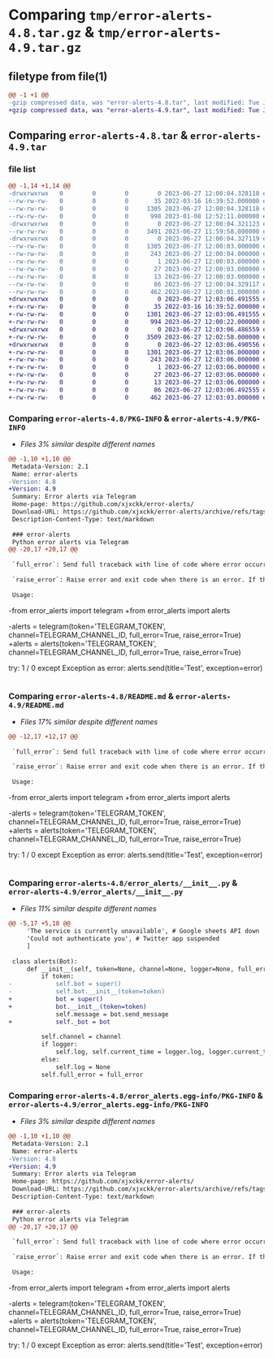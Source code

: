 # Comparing `tmp/error-alerts-4.8.tar.gz` & `tmp/error-alerts-4.9.tar.gz`

## filetype from file(1)

```diff
@@ -1 +1 @@
-gzip compressed data, was "error-alerts-4.8.tar", last modified: Tue Jun 27 12:00:04 2023, max compression
+gzip compressed data, was "error-alerts-4.9.tar", last modified: Tue Jun 27 12:03:06 2023, max compression
```

## Comparing `error-alerts-4.8.tar` & `error-alerts-4.9.tar`

### file list

```diff
@@ -1,14 +1,14 @@
-drwxrwxrwx   0        0        0        0 2023-06-27 12:00:04.328118 error-alerts-4.8/
--rw-rw-rw-   0        0        0       35 2022-03-16 16:39:52.000000 error-alerts-4.8/.gitignore
--rw-rw-rw-   0        0        0     1305 2023-06-27 12:00:04.328118 error-alerts-4.8/PKG-INFO
--rw-rw-rw-   0        0        0      998 2023-01-08 12:52:11.000000 error-alerts-4.8/README.md
-drwxrwxrwx   0        0        0        0 2023-06-27 12:00:04.321123 error-alerts-4.8/error_alerts/
--rw-rw-rw-   0        0        0     3491 2023-06-27 11:59:58.000000 error-alerts-4.8/error_alerts/__init__.py
-drwxrwxrwx   0        0        0        0 2023-06-27 12:00:04.327119 error-alerts-4.8/error_alerts.egg-info/
--rw-rw-rw-   0        0        0     1305 2023-06-27 12:00:03.000000 error-alerts-4.8/error_alerts.egg-info/PKG-INFO
--rw-rw-rw-   0        0        0      243 2023-06-27 12:00:04.000000 error-alerts-4.8/error_alerts.egg-info/SOURCES.txt
--rw-rw-rw-   0        0        0        1 2023-06-27 12:00:03.000000 error-alerts-4.8/error_alerts.egg-info/dependency_links.txt
--rw-rw-rw-   0        0        0       27 2023-06-27 12:00:03.000000 error-alerts-4.8/error_alerts.egg-info/requires.txt
--rw-rw-rw-   0        0        0       13 2023-06-27 12:00:03.000000 error-alerts-4.8/error_alerts.egg-info/top_level.txt
--rw-rw-rw-   0        0        0       86 2023-06-27 12:00:04.329117 error-alerts-4.8/setup.cfg
--rw-rw-rw-   0        0        0      462 2023-06-27 12:00:01.000000 error-alerts-4.8/setup.py
+drwxrwxrwx   0        0        0        0 2023-06-27 12:03:06.491555 error-alerts-4.9/
+-rw-rw-rw-   0        0        0       35 2022-03-16 16:39:52.000000 error-alerts-4.9/.gitignore
+-rw-rw-rw-   0        0        0     1301 2023-06-27 12:03:06.491555 error-alerts-4.9/PKG-INFO
+-rw-rw-rw-   0        0        0      994 2023-06-27 12:00:22.000000 error-alerts-4.9/README.md
+drwxrwxrwx   0        0        0        0 2023-06-27 12:03:06.486559 error-alerts-4.9/error_alerts/
+-rw-rw-rw-   0        0        0     3509 2023-06-27 12:02:58.000000 error-alerts-4.9/error_alerts/__init__.py
+drwxrwxrwx   0        0        0        0 2023-06-27 12:03:06.490556 error-alerts-4.9/error_alerts.egg-info/
+-rw-rw-rw-   0        0        0     1301 2023-06-27 12:03:06.000000 error-alerts-4.9/error_alerts.egg-info/PKG-INFO
+-rw-rw-rw-   0        0        0      243 2023-06-27 12:03:06.000000 error-alerts-4.9/error_alerts.egg-info/SOURCES.txt
+-rw-rw-rw-   0        0        0        1 2023-06-27 12:03:06.000000 error-alerts-4.9/error_alerts.egg-info/dependency_links.txt
+-rw-rw-rw-   0        0        0       27 2023-06-27 12:03:06.000000 error-alerts-4.9/error_alerts.egg-info/requires.txt
+-rw-rw-rw-   0        0        0       13 2023-06-27 12:03:06.000000 error-alerts-4.9/error_alerts.egg-info/top_level.txt
+-rw-rw-rw-   0        0        0       86 2023-06-27 12:03:06.492555 error-alerts-4.9/setup.cfg
+-rw-rw-rw-   0        0        0      462 2023-06-27 12:03:03.000000 error-alerts-4.9/setup.py
```

### Comparing `error-alerts-4.8/PKG-INFO` & `error-alerts-4.9/PKG-INFO`

 * *Files 3% similar despite different names*

```diff
@@ -1,10 +1,10 @@
 Metadata-Version: 2.1
 Name: error-alerts
-Version: 4.8
+Version: 4.9
 Summary: Error alerts via Telegram
 Home-page: https://github.com/xjxckk/error-alerts/
 Download-URL: https://github.com/xjxckk/error-alerts/archive/refs/tags/v2.tar.gz
 Description-Content-Type: text/markdown
 
 ### error-alerts
 Python error alerts via Telegram
@@ -20,17 +20,17 @@
 
 `full_error`: Send full traceback with line of code where error occurred (False by default and shown in sample below).
 
 `raise_error`: Raise error and exit code when there is an error. If this is not set to True an alert will be sent and the code will continue running (False by default).
 
 Usage:
 ```
-from error_alerts import telegram
+from error_alerts import alerts
 
-alerts = telegram(token='TELEGRAM_TOKEN', channel=TELEGRAM_CHANNEL_ID, full_error=True, raise_error=True)
+alerts = alerts(token='TELEGRAM_TOKEN', channel=TELEGRAM_CHANNEL_ID, full_error=True, raise_error=True)
 
 try:
     1 / 0
 except Exception as error:
     alerts.send(title='Test', exception=error)
 ```
```

### Comparing `error-alerts-4.8/README.md` & `error-alerts-4.9/README.md`

 * *Files 17% similar despite different names*

```diff
@@ -12,17 +12,17 @@
 
 `full_error`: Send full traceback with line of code where error occurred (False by default and shown in sample below).
 
 `raise_error`: Raise error and exit code when there is an error. If this is not set to True an alert will be sent and the code will continue running (False by default).
 
 Usage:
 ```
-from error_alerts import telegram
+from error_alerts import alerts
 
-alerts = telegram(token='TELEGRAM_TOKEN', channel=TELEGRAM_CHANNEL_ID, full_error=True, raise_error=True)
+alerts = alerts(token='TELEGRAM_TOKEN', channel=TELEGRAM_CHANNEL_ID, full_error=True, raise_error=True)
 
 try:
     1 / 0
 except Exception as error:
     alerts.send(title='Test', exception=error)
 ```
```

### Comparing `error-alerts-4.8/error_alerts/__init__.py` & `error-alerts-4.9/error_alerts/__init__.py`

 * *Files 11% similar despite different names*

```diff
@@ -5,17 +5,18 @@
     'The service is currently unavailable', # Google sheets API down
     'Could not authenticate you', # Twitter app suspended
     ]
 
 class alerts(Bot):
     def __init__(self, token=None, channel=None, logger=None, full_error=True, raise_error=False, resend_repeat_errors=True):
         if token:
-            self.bot = super()
-            self.bot.__init__(token=token)
+            bot = super()
+            bot.__init__(token=token)
             self.message = bot.send_message
+            self._bot = bot
 
         self.channel = channel
         if logger:
             self.log, self.current_time = logger.log, logger.current_time
         else:
             self.log = None
         self.full_error = full_error
```

### Comparing `error-alerts-4.8/error_alerts.egg-info/PKG-INFO` & `error-alerts-4.9/error_alerts.egg-info/PKG-INFO`

 * *Files 3% similar despite different names*

```diff
@@ -1,10 +1,10 @@
 Metadata-Version: 2.1
 Name: error-alerts
-Version: 4.8
+Version: 4.9
 Summary: Error alerts via Telegram
 Home-page: https://github.com/xjxckk/error-alerts/
 Download-URL: https://github.com/xjxckk/error-alerts/archive/refs/tags/v2.tar.gz
 Description-Content-Type: text/markdown
 
 ### error-alerts
 Python error alerts via Telegram
@@ -20,17 +20,17 @@
 
 `full_error`: Send full traceback with line of code where error occurred (False by default and shown in sample below).
 
 `raise_error`: Raise error and exit code when there is an error. If this is not set to True an alert will be sent and the code will continue running (False by default).
 
 Usage:
 ```
-from error_alerts import telegram
+from error_alerts import alerts
 
-alerts = telegram(token='TELEGRAM_TOKEN', channel=TELEGRAM_CHANNEL_ID, full_error=True, raise_error=True)
+alerts = alerts(token='TELEGRAM_TOKEN', channel=TELEGRAM_CHANNEL_ID, full_error=True, raise_error=True)
 
 try:
     1 / 0
 except Exception as error:
     alerts.send(title='Test', exception=error)
 ```
```


